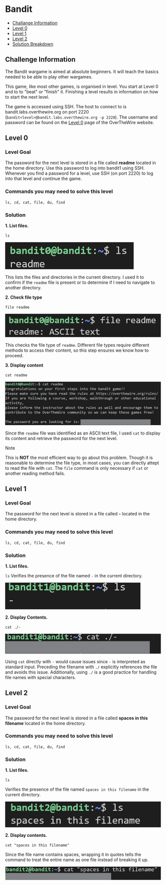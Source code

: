 # Bandit
- [Challange Information](#challenge-information)
- [Level 0](#level-0)
- [Level 1](#level-1)
- [Level 2](#level-2)
- [Solution Breakdown](#breakdown)

## Challenge Information

The Bandit wargame is aimed at absolute beginners. It will teach the basics needed to be able to play other wargames.

This game, like most other games, is organised in level. You start at Level 0 and to to "beat" or "finish" it. Finishing a level results in information on how to start the next level.

The game is accessed using SSH. The host to connect to is bandit.labs.overthewire.org on port 2220 (`bandit<level>@bandit.labs.overthewire.org -p 2220`). The username and password can be found on the [Level 0](https://overthewire.org/wargames/bandit/bandit0.html) page of the OverTheWire website.

## Level 0
### Level Goal
The password for the next level is stored in a file called **readme** located in the home directory. Use this password to log into bandit1 using SSH. Whenever you find a password for a level, use SSH (on port 2220) to log into that level and continue the game.

### Commands you may need to solve this level
```
ls, cd, cat, file, du, find
```

### Solution
**1. List files.**

`ls`

![alt text](images/image.png)

This lists the files and directories in the current directory. I used it to confirm if the `readme` file is present or to determine if I need to navigate to another directory.

**2. Check file type**

`file readme`

![alt text](images/image-1.png)

This checks the file type of `readme`. Different file types require different methods to access their content, so this step ensures we know how to proceed.

**3. Display content**

`cat readme`

![alt text](images/image-2.png)

Since the `readme` file was identified as an ASCII text file, I used `cat` to display its content and retrieve the password for the next level.

>[!NOTE]
>This is **NOT** the most efficient way to go about this problem. Though it is reasonable to determine the file type, in most cases, you can directly attept to read the file with `cat`. The `file` command is only necessary if `cat` or another reading method fails.

## Level 1
### Level Goal
The password for the next level is stored in a file called **-** located in the home directory.

### Commands you may need to solve this level
```
ls, cd, cat, file, du, find
```

### Solution
**1. List files.**

`ls`
Verifies the presence of the file named `-` in the current directory.

![alt text](images/image-3.png)

**2. Display Contents.**

`cat ./-`

![alt text](images/image-4.png)

Using `cat` directly with `-` would cause issues since `-` is interpreted as standard input. Preceding the filename with `./` explicitly references the file and avoids this issue. Additionally, using `./` is a good practice for handling file names with special characters.

## Level 2
### Level Goal
The password for the next level is stored in a file called **spaces in this filename** located in the home directory.

### Commands you may need to solve this level
```
ls, cd, cat, file, du, find
```

### Solution
**1. List files.**

`ls`

Verifies the presence of the file named `spaces in this filename` in the current directory.

![alt text](images/image-5.png)

**2. Display contents.**

`cat "spaces in this filename"`

Since the file name contains spaces, wrapping it in quotes tells the command to treat the entire name as one file instead of breaking it up.

![alt text](images/image-6.png)

